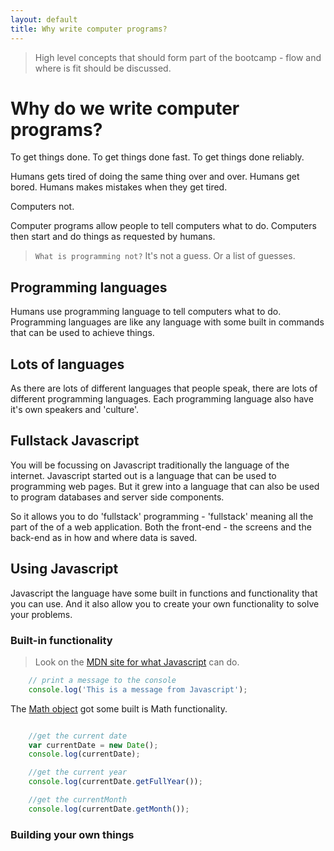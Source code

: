 ```yaml
---
layout: default
title: Why write computer programs?
---
```


> High level concepts that should form part of the bootcamp - flow and where is fit should be discussed.

# Why do we write computer programs?

To get things done.
To get things done fast.
To get things done reliably.

Humans gets tired of doing the same thing over and over.
Humans get bored.
Humans makes mistakes when they get tired.

Computers not.

Computer programs allow people to tell computers what to do.
Computers then start and do things as requested by humans.

> `What is programming not?` It's not a guess. Or a list of guesses.

## Programming languages

Humans use programming language to tell computers what to do. Programming languages are like any language with some built in commands that can be used to achieve things.

## Lots of languages

As there are lots of different languages that people speak, there are lots of different programming languages. Each programming language also have it's own speakers and 'culture'.

## Fullstack Javascript

You will be focussing on Javascript traditionally the language of the internet. Javascript started out is a language that can be used to programming web pages. But it grew into a language that can also be used to program databases and server side components.

So it allows you to do 'fullstack' programming - 'fullstack' meaning all the part of the of a web application. Both the front-end - the screens and the back-end as in how and where data is saved.

## Using Javascript

Javascript the language have some built in functions and functionality that you can use. And it also allow you to create your own functionality to solve your problems.

### Built-in functionality

> Look on the [MDN site for what Javascript](https://developer.mozilla.org/en-US/docs/Web/JavaScript) can do.


```javascript
    // print a message to the console
    console.log('This is a message from Javascript');
```

The [Math object](https://developer.mozilla.org/en/docs/Web/JavaScript/Reference/Global_Objects/Math) got some built is Math functionality.


```javascript

    //get the current date
    var currentDate = new Date();
    console.log(currentDate);

    //get the current year
    console.log(currentDate.getFullYear());

    //get the currentMonth
    console.log(currentDate.getMonth());

```

### Building your own things
